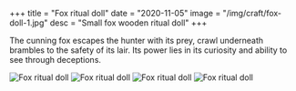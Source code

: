 +++
title = "Fox ritual doll"
date = "2020-11-05"
image = "/img/craft/fox-doll-1.jpg"
desc = "Small fox wooden ritual doll"
+++

The cunning fox escapes the hunter with its prey, crawl underneath brambles to the safety of its lair. Its power lies in its curiosity and ability to see through deceptions.

![Fox ritual doll](/img/craft/fox-doll-1.jpg)
![Fox ritual doll](/img/craft/fox-doll-2.jpg)
![Fox ritual doll](/img/craft/fox-doll-3.jpg)
![Fox ritual doll](/img/craft/fox-doll-4.jpg)
